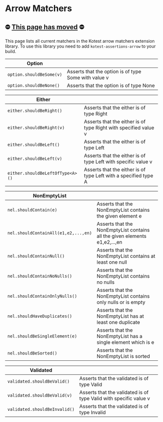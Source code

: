 Arrow Matchers
==========

## ⛔️ [This page has moved](https://kotest.io/docs/assertions/arrow.html) ⛔ ️

This page lists all current matchers in the Kotest arrow matchers extension library. To use this library
 you need to add `kotest-assertions-arrow` to your build.

| Option | |
| -------- | ---- |
| `option.shouldBeSome(v)` | Asserts that the option is of type Some with value v |
| `option.shouldBeNone()` | Asserts that the option is of type None |

| Either | |
| -------- | ---- |
| `either.shouldBeRight()` | Asserts that the either is of type Right |
| `either.shouldBeRight(v)` | Asserts that the either is of type Right with specified value v |
| `either.shouldBeLeft()` | Asserts that the either is of type Left |
| `either.shouldBeLeft(v)` | Asserts that the either is of type Left with specific value v |
| `either.shouldBeLeftOfType<A>()` | Asserts that the either is of type Left with a specified type A |

| NonEmptyList | |
| -------- | ---- |
| `nel.shouldContain(e)` | Asserts that the NonEmptyList contains the given element e |
| `nel.shouldContainAll(e1,e2,...,en)` | Asserts that the NonEmptyList contains all the given elements e1,e2,...,en |
| `nel.shouldContainNull()` | Asserts that the NonEmptyList contains at least one null |
| `nel.shouldContainNoNulls()` | Asserts that the NonEmptyList contains no nulls |
| `nel.shouldContainOnlyNulls()` | Asserts that the NonEmptyList contains only nulls or is empty |
| `nel.shouldHaveDuplicates()` | Asserts that the NonEmptyList has at least one duplicate |
| `nel.shouldBeSingleElement(e)` | Asserts that the NonEmptyList has a single element which is e |
| `nel.shouldBeSorted()` | Asserts that the NonEmptyList is sorted |

| Validated | |
| -------- | ---- |
| `validated.shouldBeValid()` | Asserts that the validated is of type Valid |
| `validated.shouldBeValid(v)` | Asserts that the validated is of type Valid with specific value v |
| `validated.shouldBeInvalid()` | Asserts that the validated is of type Invalid |
